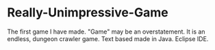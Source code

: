 # Really-Unimpressive-Game
The first game I have made. "Game" may be an overstatement. It is an endless, dungeon crawler game. Text based made in Java. Eclipse IDE.
